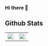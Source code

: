 ### Hi there 👋

<!--
**jeetkn/jeetkn** is a ✨ _special_ ✨ repository because its `README.md` (this file) appears on your GitHub profile.

Here are some ideas to get you started:

- 🔭 I’m currently working on ...
- 🌱 I’m currently learning ...
- 👯 I’m looking to collaborate on ...
- 🤔 I’m looking for help with ...
- 💬 Ask me about ...
- 📫 How to reach me: ...
- 😄 Pronouns: ...
- ⚡ Fun fact: ...
-->

## Github Stats  
<table>
  <tr>
    <td valign="top" width="50%">
      <img src="https://github-readme-stats-one-henna.vercel.app/api?username=jeetkn&show_icons=true&count_private=true&hide_border=true" align="left" style="width: 100%" />
    </td>
    <td valign="top" width="50%">
      <img src="https://github-readme-stats-one-henna.vercel.app/api/top-langs/?username=jeetkn&hide_border=true&layout=compact&hide=XSLT,html,css,c,c%2B%2B" align="left" style="width: 100%" />
    </td>
  </tr>
</table>  
<br/>  


